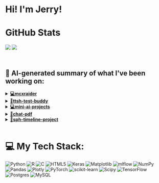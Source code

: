 

# Hi! I'm Jerry!

# GitHub Stats
<p>
  <img align="center" src="https://github-readme-stats.vercel.app/api?username=mcxraider&count_private=true&show_icons=true&theme=github_dark&bg_color=00000099&rank_icon=percentile" />
  <img align="center" src="https://github-readme-stats.vercel.app/api/top-langs/?username=mcxraider&theme=github_dark&bg_color=00000099&exclude_repo=mcxraider.github.io&langs_count=8&size_weight=0.3&count_weight=0.7&hide=css,html&layout=compact" />
</p>
<br>

## 🔨 AI-generated summary of what I've been working on:

  <details>
  <summary><strong><a href="https://github.com/mcxraider/mcxraider">💻mcxraider</a></strong></summary>
  <br/>
  > This repository contains a collection of GPT-generated READMEs for your GitHub profile, helping you showcase your projects with automated summaries. <br/>
  ------------------------------------------------------------------------------------------------------------------------------ <br/>
  > The repository "mcxraider" features GPT-generated READMEs. Commits show documentation updates, markdown fixes, code refactoring, and prompt enhancements.
  </details>
  
  <details>
  <summary><strong><a href="https://github.com/mcxraider/ttsh-test-buddy">🤖ttsh-test-buddy</a></strong></summary>
  <br/>
  > This repository contains a speech-to-speech model designed for TTSH training. It focuses on transforming speech input to speech output, aiding in speech synthesis applications. <br/>
  ------------------------------------------------------------------------------------------------------------------------------ <br/>
  > Updates to the "ttsh-test-buddy" repository by Jerry and Ethan2 include adding, fixing, and refining datasets and models for speech to speech training, enhancing QA pairs, and refining dataset generation processes.
  </details>
  
  <details>
  <summary><strong><a href="https://github.com/mcxraider/mini-ai-projects">💻mini-ai-projects</a></strong></summary>
  <br/>
  > This repository contains a compilation of various small-scale artificial intelligence projects showcasing different AI techniques and implementations. <br/>
  ------------------------------------------------------------------------------------------------------------------------------ <br/>
  > The repository 'mini-ai-projects' saw various updates: incorporating a telegram scraper, refining structures, enhancing table data retrieval, integrating Adobe API for accurate table reading, finalizing embedding techniques, and adding multi-modal text processing for RAG documents.
  </details>
  
  <details>
  <summary><strong><a href="https://github.com/mcxraider/chat-pdf">💬chat-pdf</a></strong></summary>
  <br/>
  > This repository contains an advanced system that enhances text retrieval and generation specifically designed for PDF documents. <br/>
  ------------------------------------------------------------------------------------------------------------------------------ <br/>
  > The "chat-pdf" repository showcases advancements in PDF retrieval and generation. It includes features like a frontend homepage, query rewriter, and hybrid retrieval systems.
  </details>
  
  <details>
  <summary><strong><a href="https://github.com/mcxraider/sph-timeline-project">📅sph-timeline-project</a></strong></summary>
  <br/>
  > This repository contains a project focused on timelines. It likely includes code or resources related to displaying, interacting with, or creating timelines. <br/>
  ------------------------------------------------------------------------------------------------------------------------------ <br/>
  > In the "sph-timeline-project" repository, commits focused on updating MongoDB configuration, refactoring repo structure, converting scripts to Python, adjusting database entries, and enhancing documentation. Pair reviews and code refinements were also conducted.
  </details>
  
<br>

# 💻 My Tech Stack:
![Python](https://img.shields.io/badge/python-3670A0?style=for-the-badge&logo=python&logoColor=ffdd54) ![R](https://img.shields.io/badge/r-%23276DC3.svg?style=for-the-badge&logo=r&logoColor=white) ![C](https://img.shields.io/badge/c-%2300599C.svg?style=for-the-badge&logo=c&logoColor=white) ![HTML5](https://img.shields.io/badge/html5-%23E34F26.svg?style=for-the-badge&logo=html5&logoColor=white) ![Keras](https://img.shields.io/badge/Keras-%23D00000.svg?style=for-the-badge&logo=Keras&logoColor=white) ![Matplotlib](https://img.shields.io/badge/Matplotlib-%23ffffff.svg?style=for-the-badge&logo=Matplotlib&logoColor=black) ![mlflow](https://img.shields.io/badge/mlflow-%23d9ead3.svg?style=for-the-badge&logo=numpy&logoColor=blue) ![NumPy](https://img.shields.io/badge/numpy-%23013243.svg?style=for-the-badge&logo=numpy&logoColor=white) ![Pandas](https://img.shields.io/badge/pandas-%23150458.svg?style=for-the-badge&logo=pandas&logoColor=white) ![Plotly](https://img.shields.io/badge/Plotly-%233F4F75.svg?style=for-the-badge&logo=plotly&logoColor=white) ![PyTorch](https://img.shields.io/badge/PyTorch-%23EE4C2C.svg?style=for-the-badge&logo=PyTorch&logoColor=white) ![scikit-learn](https://img.shields.io/badge/scikit--learn-%23F7931E.svg?style=for-the-badge&logo=scikit-learn&logoColor=white) ![Scipy](https://img.shields.io/badge/SciPy-%230C55A5.svg?style=for-the-badge&logo=scipy&logoColor=%white) ![TensorFlow](https://img.shields.io/badge/TensorFlow-%23FF6F00.svg?style=for-the-badge&logo=TensorFlow&logoColor=white) ![Postgres](https://img.shields.io/badge/postgres-%23316192.svg?style=for-the-badge&logo=postgresql&logoColor=white) ![MySQL](https://img.shields.io/badge/mysql-%2300000f.svg?style=for-the-badge&logo=mysql&logoColor=white)

<br>

